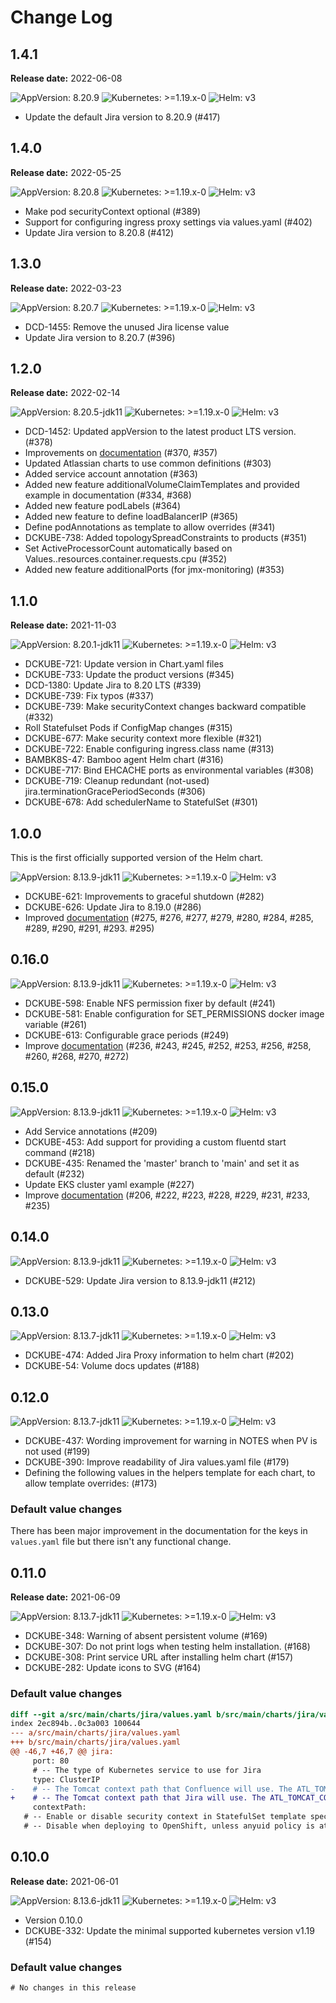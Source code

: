 # Change Log

## 1.4.1

**Release date:** 2022-06-08

![AppVersion: 8.20.9](https://img.shields.io/static/v1?label=AppVersion&message=8.20.9&color=success&logo=)
![Kubernetes: >=1.19.x-0](https://img.shields.io/static/v1?label=Kubernetes&message=>=1.19.x-0&color=informational&logo=kubernetes)
![Helm: v3](https://img.shields.io/static/v1?label=Helm&message=v3&color=informational&logo=helm)

* Update the default Jira version to 8.20.9 (#417)


## 1.4.0

**Release date:** 2022-05-25

![AppVersion: 8.20.8](https://img.shields.io/static/v1?label=AppVersion&message=8.20.8&color=success&logo=)
![Kubernetes: >=1.19.x-0](https://img.shields.io/static/v1?label=Kubernetes&message=>=1.19.x-0&color=informational&logo=kubernetes)
![Helm: v3](https://img.shields.io/static/v1?label=Helm&message=v3&color=informational&logo=helm)

* Make pod securityContext optional (#389)
* Support for configuring ingress proxy settings via values.yaml (#402)
* Update Jira version to 8.20.8 (#412)

## 1.3.0

**Release date:** 2022-03-23

![AppVersion: 8.20.7](https://img.shields.io/static/v1?label=AppVersion&message=8.20.7&color=success&logo=)
![Kubernetes: >=1.19.x-0](https://img.shields.io/static/v1?label=Kubernetes&message=>=1.19.x-0&color=informational&logo=kubernetes)
![Helm: v3](https://img.shields.io/static/v1?label=Helm&message=v3&color=informational&logo=helm)


* DCD-1455: Remove the unused Jira license value
* Update Jira version to 8.20.7 (#396)


## 1.2.0

**Release date:** 2022-02-14

![AppVersion: 8.20.5-jdk11](https://img.shields.io/static/v1?label=AppVersion&message=8.20.1-jdk11&color=success&logo=)
![Kubernetes: >=1.19.x-0](https://img.shields.io/static/v1?label=Kubernetes&message=>=1.19.x-0&color=informational&logo=kubernetes)
![Helm: v3](https://img.shields.io/static/v1?label=Helm&message=v3&color=informational&logo=helm)


* DCD-1452: Updated appVersion to the latest product LTS version. (#378)
* Improvements on [documentation](https://github.com/atlassian/data-center-helm-charts/) (#370, #357)
* Updated Atlassian charts to use common definitions (#303)
* Added service account annotation (#363)
* Added new feature additionalVolumeClaimTemplates and provided example in documentation (#334, #368)
* Added new feature podLabels (#364)
* Added new feature to define loadBalancerIP (#365)
* Define podAnnotations as template to allow overrides (#341)
* DCKUBE-738: Added topologySpreadConstraints to products (#351)
* Set ActiveProcessorCount automatically based on Values.<product>.resources.container.requests.cpu (#352)
* Added new feature additionalPorts (for jmx-monitoring) (#353)


## 1.1.0 

**Release date:** 2021-11-03

![AppVersion: 8.20.1-jdk11](https://img.shields.io/static/v1?label=AppVersion&message=8.20.1-jdk11&color=success&logo=)
![Kubernetes: >=1.19.x-0](https://img.shields.io/static/v1?label=Kubernetes&message=>=1.19.x-0&color=informational&logo=kubernetes)
![Helm: v3](https://img.shields.io/static/v1?label=Helm&message=v3&color=informational&logo=helm)


* DCKUBE-721: Update version in Chart.yaml files 
* DCKUBE-733: Update the product versions (#345) 
* DCD-1380: Update Jira to 8.20 LTS (#339) 
* DCKUBE-739: Fix typos (#337) 
* DCKUBE-739: Make securityContext changes backward compatible (#332) 
* Roll Statefulset Pods if ConfigMap changes (#315) 
* DCKUBE-677: Make security context more flexible (#321) 
* DCKUBE-722: Enable configuring ingress.class name (#313) 
* BAMBK8S-47: Bamboo agent Helm chart (#316) 
* DCKUBE-717: Bind EHCACHE ports as environmental variables (#308) 
* DCKUBE-719: Cleanup redundant (not-used) jira.terminationGracePeriodSeconds (#306) 
* DCKUBE-678: Add schedulerName to StatefulSet (#301) 


## 1.0.0

This is the first officially supported version of the Helm chart.

![AppVersion: 8.13.9-jdk11](https://img.shields.io/static/v1?label=AppVersion&message=8.13.9-jdk11&color=success&logo=)
![Kubernetes: >=1.19.x-0](https://img.shields.io/static/v1?label=Kubernetes&message=>=1.19.x-0&color=informational&logo=kubernetes)
![Helm: v3](https://img.shields.io/static/v1?label=Helm&message=v3&color=informational&logo=helm)


* DCKUBE-621: Improvements to graceful shutdown (#282)
* DCKUBE-626: Update Jira to 8.19.0 (#286)
* Improved [documentation](https://github.com/atlassian/data-center-helm-charts/) (#275, #276, #277, #279, #280, #284, #285, #289, #290, #291, #293. #295)


## 0.16.0

![AppVersion: 8.13.9-jdk11](https://img.shields.io/static/v1?label=AppVersion&message=8.13.9-jdk11&color=success&logo=)
![Kubernetes: >=1.19.x-0](https://img.shields.io/static/v1?label=Kubernetes&message=>=1.19.x-0&color=informational&logo=kubernetes)
![Helm: v3](https://img.shields.io/static/v1?label=Helm&message=v3&color=informational&logo=helm)

* DCKUBE-598: Enable NFS permission fixer by default (#241)
* DCKUBE-581: Enable configuration for SET_PERMISSIONS docker image variable (#261)
* DCKUBE-613: Configurable grace periods (#249)
* Improve [documentation](https://github.com/atlassian/data-center-helm-charts/) (#236, #243, #245, #252, #253, #256, #258, #260, #268, #270, #272)


## 0.15.0

![AppVersion: 8.13.9-jdk11](https://img.shields.io/static/v1?label=AppVersion&message=8.13.9-jdk11&color=success&logo=)
![Kubernetes: >=1.19.x-0](https://img.shields.io/static/v1?label=Kubernetes&message=>=1.19.x-0&color=informational&logo=kubernetes)
![Helm: v3](https://img.shields.io/static/v1?label=Helm&message=v3&color=informational&logo=helm)

* Add Service annotations (#209)
* DCKUBE-453: Add support for providing a custom fluentd start command (#218)
* DCKUBE-435: Renamed the 'master' branch to 'main' and set it as default (#232)
* Update EKS cluster yaml example (#227)
* Improve [documentation](https://github.com/atlassian/data-center-helm-charts/) (#206, #222, #223, #228, #229, #231, #233, #235)


## 0.14.0

![AppVersion: 8.13.9-jdk11](https://img.shields.io/static/v1?label=AppVersion&message=8.13.9-jdk11&color=success&logo=)
![Kubernetes: >=1.19.x-0](https://img.shields.io/static/v1?label=Kubernetes&message=>=1.19.x-0&color=informational&logo=kubernetes)
![Helm: v3](https://img.shields.io/static/v1?label=Helm&message=v3&color=informational&logo=helm)


* DCKUBE-529: Update Jira version to 8.13.9-jdk11 (#212)


## 0.13.0

![AppVersion: 8.13.7-jdk11](https://img.shields.io/static/v1?label=AppVersion&message=8.13.7-jdk11&color=success&logo=)
![Kubernetes: >=1.19.x-0](https://img.shields.io/static/v1?label=Kubernetes&message=>=1.19.x-0&color=informational&logo=kubernetes)
![Helm: v3](https://img.shields.io/static/v1?label=Helm&message=v3&color=informational&logo=helm)


* DCKUBE-474: Added Jira Proxy information to helm chart (#202)
* DCKUBE-54: Volume docs updates (#188)


## 0.12.0 

![AppVersion: 8.13.7-jdk11](https://img.shields.io/static/v1?label=AppVersion&message=8.13.7-jdk11&color=success&logo=)
![Kubernetes: >=1.19.x-0](https://img.shields.io/static/v1?label=Kubernetes&message=>=1.19.x-0&color=informational&logo=kubernetes)
![Helm: v3](https://img.shields.io/static/v1?label=Helm&message=v3&color=informational&logo=helm)


* DCKUBE-437: Wording improvement for warning in NOTES when PV is not used (#199) 
* DCKUBE-390: Improve readability of Jira values.yaml file (#179) 
* Defining the following values in the helpers template for each chart, to allow template overrides: (#173)

### Default value changes

There has been major improvement in the documentation for the keys in `values.yaml` file but there isn't any functional change. 

## 0.11.0 

**Release date:** 2021-06-09

![AppVersion: 8.13.7-jdk11](https://img.shields.io/static/v1?label=AppVersion&message=8.13.7-jdk11&color=success&logo=)
![Kubernetes: >=1.19.x-0](https://img.shields.io/static/v1?label=Kubernetes&message=>=1.19.x-0&color=informational&logo=kubernetes)
![Helm: v3](https://img.shields.io/static/v1?label=Helm&message=v3&color=informational&logo=helm)


* DCKUBE-348: Warning of absent persistent volume (#169) 
* DCKUBE-307: Do not print logs when testing helm installation. (#168) 
* DCKUBE-308: Print service URL after installing helm chart (#157) 
* DCKUBE-282: Update icons to SVG (#164) 

### Default value changes

```diff
diff --git a/src/main/charts/jira/values.yaml b/src/main/charts/jira/values.yaml
index 2ec894b..0c3a003 100644
--- a/src/main/charts/jira/values.yaml
+++ b/src/main/charts/jira/values.yaml
@@ -46,7 +46,7 @@ jira:
     port: 80
     # -- The type of Kubernetes service to use for Jira
     type: ClusterIP
-    # -- The Tomcat context path that Confluence will use. The ATL_TOMCAT_CONTEXTPATH will be set automatically
+    # -- The Tomcat context path that Jira will use. The ATL_TOMCAT_CONTEXTPATH will be set automatically
     contextPath:
   # -- Enable or disable security context in StatefulSet template spec. Enabled by default with UID 2001.
   # -- Disable when deploying to OpenShift, unless anyuid policy is attached to a service account
```

## 0.10.0 

**Release date:** 2021-06-01

![AppVersion: 8.13.6-jdk11](https://img.shields.io/static/v1?label=AppVersion&message=8.13.6-jdk11&color=success&logo=)
![Kubernetes: >=1.19.x-0](https://img.shields.io/static/v1?label=Kubernetes&message=>=1.19.x-0&color=informational&logo=kubernetes)
![Helm: v3](https://img.shields.io/static/v1?label=Helm&message=v3&color=informational&logo=helm)


* Version 0.10.0 
* DCKUBE-332: Update the minimal supported kubernetes version v1.19 (#154) 

### Default value changes

```diff
# No changes in this release
```
